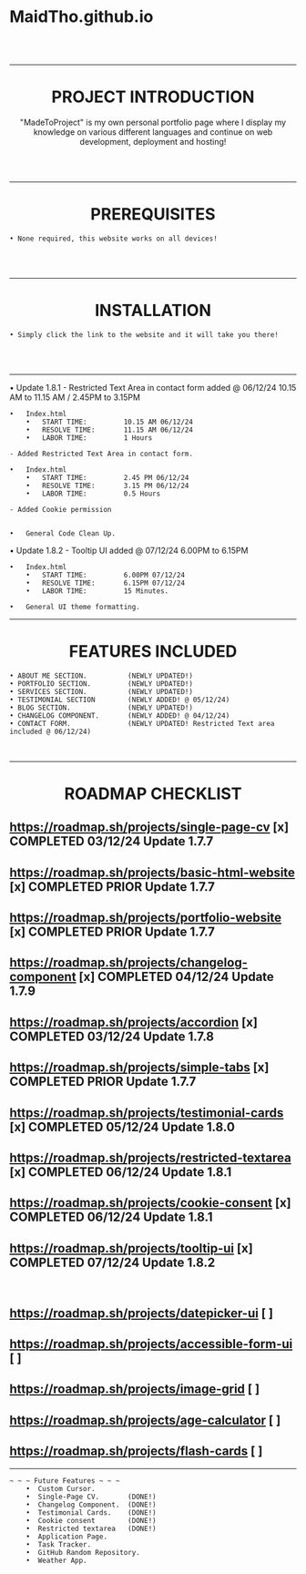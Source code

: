 # MaidTho.github.io

<br>
<br>

---------------------------------------------------
<h1 align="center">PROJECT INTRODUCTION</h1>
<p align="center"> "MadeToProject" is my own personal portfolio page where I display my knowledge on various different languages and continue on web development, deployment and hosting! </p>
<br>
<br>

---------------------------------------------------
<h1 align="center">PREREQUISITES</h1>

    • None required, this website works on all devices!

<br>
<br>

---------------------------------------------------
<h1 align="center">INSTALLATION</h1>

    • Simply click the link to the website and it will take you there!

<br>
<br>

---------------------------------------------------

• Update 1.8.1 - Restricted Text Area in contact form added   @   06/12/24    10.15 AM to 11.15 AM / 2.45PM to 3.15PM

    •   Index.html
        •   START TIME: 		10.15 AM 06/12/24
        •   RESOLVE TIME: 		11.15 AM 06/12/24
        •   LABOR TIME: 		1 Hours
    
    - Added Restricted Text Area in contact form.
    
    •   Index.html
        •   START TIME: 		2.45 PM 06/12/24
        •   RESOLVE TIME: 		3.15 PM 06/12/24
        •   LABOR TIME: 		0.5 Hours
    
    - Added Cookie permission    
        
     
    •   General Code Clean Up. 

• Update 1.8.2 - Tooltip UI added   @   07/12/24   6.00PM to 6.15PM 
        
    •   Index.html
        •   START TIME: 		6.00PM 07/12/24
        •   RESOLVE TIME: 		6.15PM 07/12/24
        •   LABOR TIME: 		15 Minutes.
        
    •   General UI theme formatting. 
    


---------------------------------------------------
<h1 align="center">FEATURES INCLUDED</h1>

<p align="center">
    
    • ABOUT ME SECTION.          (NEWLY UPDATED!)
    • PORTFOLIO SECTION.         (NEWLY UPDATED!)
    • SERVICES SECTION.          (NEWLY UPDATED!) 
    • TESTIMONIAL SECTION        (NEWLY ADDED! @ 05/12/24)
    • BLOG SECTION.              (NEWLY UPDATED!)
    • CHANGELOG COMPONENT.       (NEWLY ADDED! @ 04/12/24)
    • CONTACT FORM.              (NEWLY UPDATED! Restricted Text area included @ 06/12/24)
    
</p>
<br>

---------------------------------------------------
<h1 align="center"> ROADMAP CHECKLIST </h1>

## https://roadmap.sh/projects/single-page-cv         [x] COMPLETED 03/12/24 Update 1.7.7
## https://roadmap.sh/projects/basic-html-website     [x] COMPLETED PRIOR Update 1.7.7
## https://roadmap.sh/projects/portfolio-website      [x] COMPLETED PRIOR Update 1.7.7
## https://roadmap.sh/projects/changelog-component    [x] COMPLETED 04/12/24 Update 1.7.9
## https://roadmap.sh/projects/accordion              [x] COMPLETED 03/12/24 Update 1.7.8
## https://roadmap.sh/projects/simple-tabs            [x] COMPLETED PRIOR Update 1.7.7
## https://roadmap.sh/projects/testimonial-cards      [x] COMPLETED 05/12/24 Update 1.8.0
## https://roadmap.sh/projects/restricted-textarea    [x] COMPLETED 06/12/24 Update 1.8.1
## https://roadmap.sh/projects/cookie-consent         [x] COMPLETED 06/12/24 Update 1.8.1
## https://roadmap.sh/projects/tooltip-ui             [x] COMPLETED 07/12/24 Update 1.8.2

<br>

## https://roadmap.sh/projects/datepicker-ui          [ ]
## https://roadmap.sh/projects/accessible-form-ui     [ ]
## https://roadmap.sh/projects/image-grid             [ ]
## https://roadmap.sh/projects/age-calculator         [ ]
## https://roadmap.sh/projects/flash-cards            [ ]


---------------------------------------------------

    ~ ~ ~ Future Features ~ ~ ~
        •  Custom Cursor.  
        •  Single-Page CV.       (DONE!) 
        •  Changelog Component.  (DONE!)
        •  Testimonial Cards.    (DONE!)
        •  Cookie consent        (DONE!)
        •  Restricted textarea   (DONE!)
        •  Application Page.
        •  Task Tracker.
        •  GitHub Random Repository.
        •  Weather App.

